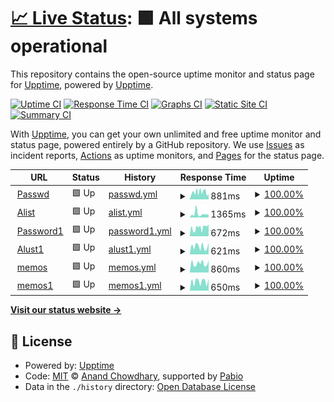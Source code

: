 # [📈 Live Status](https://uptime.gebu8f.eu.org): <!--live status--> **🟩 All systems operational**

This repository contains the open-source uptime monitor and status page for [Upptime](https://upptime.js.org), powered by [Upptime](https://github.com/upptime/upptime).

[![Uptime CI](https://github.com/gebu8f/UptimeBOT/workflows/Uptime%20CI/badge.svg)](https://github.com/gebu8f/UptimeBOT/actions?query=workflow%3A%22Uptime+CI%22)
[![Response Time CI](https://github.com/gebu8f/UptimeBOT/workflows/Response%20Time%20CI/badge.svg)](https://github.com/gebu8f/UptimeBOT/actions?query=workflow%3A%22Response+Time+CI%22)
[![Graphs CI](https://github.com/gebu8f/UptimeBOT/workflows/Graphs%20CI/badge.svg)](https://github.com/gebu8f/UptimeBOT/actions?query=workflow%3A%22Graphs+CI%22)
[![Static Site CI](https://github.com/gebu8f/UptimeBOT/workflows/Static%20Site%20CI/badge.svg)](https://github.com/gebu8f/UptimeBOT/actions?query=workflow%3A%22Static+Site+CI%22)
[![Summary CI](https://github.com/gebu8f/UptimeBOT/workflows/Summary%20CI/badge.svg)](https://github.com/gebu8f/UptimeBOT/actions?query=workflow%3A%22Summary+CI%22)

With [Upptime](https://upptime.js.org), you can get your own unlimited and free uptime monitor and status page, powered entirely by a GitHub repository. We use [Issues](https://github.com/upptime/upptime/issues) as incident reports, [Actions](https://github.com/gebu8f/UptimeBOT/actions) as uptime monitors, and [Pages](https://UptimeBOT.gebu8f.eu.org) for the status page.

<!--start: status pages-->
<!-- This summary is generated by Upptime (https://github.com/upptime/upptime) -->
<!-- Do not edit this manually, your changes will be overwritten -->
<!-- prettier-ignore -->
| URL | Status | History | Response Time | Uptime |
| --- | ------ | ------- | ------------- | ------ |
| <img alt="" src="https://icons.duckduckgo.com/ip3/passwd.gebu8f.pp.ua.ico" height="13"> [Passwd](https://passwd.gebu8f.pp.ua) | 🟩 Up | [passwd.yml](https://github.com/gebu8f/UptimeBOT/commits/HEAD/history/passwd.yml) | <details><summary><img alt="Response time graph" src="./graphs/passwd/response-time-week.png" height="20"> 881ms</summary><br><a href="https://uptime.gebu8f.eu.org/history/passwd"><img alt="Response time 871" src="https://img.shields.io/endpoint?url=https%3A%2F%2Fraw.githubusercontent.com%2Fgebu8f%2FUptimeBOT%2FHEAD%2Fapi%2Fpasswd%2Fresponse-time.json"></a><br><a href="https://uptime.gebu8f.eu.org/history/passwd"><img alt="24-hour response time 773" src="https://img.shields.io/endpoint?url=https%3A%2F%2Fraw.githubusercontent.com%2Fgebu8f%2FUptimeBOT%2FHEAD%2Fapi%2Fpasswd%2Fresponse-time-day.json"></a><br><a href="https://uptime.gebu8f.eu.org/history/passwd"><img alt="7-day response time 881" src="https://img.shields.io/endpoint?url=https%3A%2F%2Fraw.githubusercontent.com%2Fgebu8f%2FUptimeBOT%2FHEAD%2Fapi%2Fpasswd%2Fresponse-time-week.json"></a><br><a href="https://uptime.gebu8f.eu.org/history/passwd"><img alt="30-day response time 871" src="https://img.shields.io/endpoint?url=https%3A%2F%2Fraw.githubusercontent.com%2Fgebu8f%2FUptimeBOT%2FHEAD%2Fapi%2Fpasswd%2Fresponse-time-month.json"></a><br><a href="https://uptime.gebu8f.eu.org/history/passwd"><img alt="1-year response time 871" src="https://img.shields.io/endpoint?url=https%3A%2F%2Fraw.githubusercontent.com%2Fgebu8f%2FUptimeBOT%2FHEAD%2Fapi%2Fpasswd%2Fresponse-time-year.json"></a></details> | <details><summary><a href="https://uptime.gebu8f.eu.org/history/passwd">100.00%</a></summary><a href="https://uptime.gebu8f.eu.org/history/passwd"><img alt="All-time uptime 99.81%" src="https://img.shields.io/endpoint?url=https%3A%2F%2Fraw.githubusercontent.com%2Fgebu8f%2FUptimeBOT%2FHEAD%2Fapi%2Fpasswd%2Fuptime.json"></a><br><a href="https://uptime.gebu8f.eu.org/history/passwd"><img alt="24-hour uptime 100.00%" src="https://img.shields.io/endpoint?url=https%3A%2F%2Fraw.githubusercontent.com%2Fgebu8f%2FUptimeBOT%2FHEAD%2Fapi%2Fpasswd%2Fuptime-day.json"></a><br><a href="https://uptime.gebu8f.eu.org/history/passwd"><img alt="7-day uptime 100.00%" src="https://img.shields.io/endpoint?url=https%3A%2F%2Fraw.githubusercontent.com%2Fgebu8f%2FUptimeBOT%2FHEAD%2Fapi%2Fpasswd%2Fuptime-week.json"></a><br><a href="https://uptime.gebu8f.eu.org/history/passwd"><img alt="30-day uptime 99.81%" src="https://img.shields.io/endpoint?url=https%3A%2F%2Fraw.githubusercontent.com%2Fgebu8f%2FUptimeBOT%2FHEAD%2Fapi%2Fpasswd%2Fuptime-month.json"></a><br><a href="https://uptime.gebu8f.eu.org/history/passwd"><img alt="1-year uptime 99.81%" src="https://img.shields.io/endpoint?url=https%3A%2F%2Fraw.githubusercontent.com%2Fgebu8f%2FUptimeBOT%2FHEAD%2Fapi%2Fpasswd%2Fuptime-year.json"></a></details>
| <img alt="" src="https://icons.duckduckgo.com/ip3/alist.gebu8f.pp.ua.ico" height="13"> [Alist](https://alist.gebu8f.pp.ua) | 🟩 Up | [alist.yml](https://github.com/gebu8f/UptimeBOT/commits/HEAD/history/alist.yml) | <details><summary><img alt="Response time graph" src="./graphs/alist/response-time-week.png" height="20"> 1365ms</summary><br><a href="https://uptime.gebu8f.eu.org/history/alist"><img alt="Response time 1179" src="https://img.shields.io/endpoint?url=https%3A%2F%2Fraw.githubusercontent.com%2Fgebu8f%2FUptimeBOT%2FHEAD%2Fapi%2Falist%2Fresponse-time.json"></a><br><a href="https://uptime.gebu8f.eu.org/history/alist"><img alt="24-hour response time 1108" src="https://img.shields.io/endpoint?url=https%3A%2F%2Fraw.githubusercontent.com%2Fgebu8f%2FUptimeBOT%2FHEAD%2Fapi%2Falist%2Fresponse-time-day.json"></a><br><a href="https://uptime.gebu8f.eu.org/history/alist"><img alt="7-day response time 1365" src="https://img.shields.io/endpoint?url=https%3A%2F%2Fraw.githubusercontent.com%2Fgebu8f%2FUptimeBOT%2FHEAD%2Fapi%2Falist%2Fresponse-time-week.json"></a><br><a href="https://uptime.gebu8f.eu.org/history/alist"><img alt="30-day response time 1179" src="https://img.shields.io/endpoint?url=https%3A%2F%2Fraw.githubusercontent.com%2Fgebu8f%2FUptimeBOT%2FHEAD%2Fapi%2Falist%2Fresponse-time-month.json"></a><br><a href="https://uptime.gebu8f.eu.org/history/alist"><img alt="1-year response time 1179" src="https://img.shields.io/endpoint?url=https%3A%2F%2Fraw.githubusercontent.com%2Fgebu8f%2FUptimeBOT%2FHEAD%2Fapi%2Falist%2Fresponse-time-year.json"></a></details> | <details><summary><a href="https://uptime.gebu8f.eu.org/history/alist">100.00%</a></summary><a href="https://uptime.gebu8f.eu.org/history/alist"><img alt="All-time uptime 100.00%" src="https://img.shields.io/endpoint?url=https%3A%2F%2Fraw.githubusercontent.com%2Fgebu8f%2FUptimeBOT%2FHEAD%2Fapi%2Falist%2Fuptime.json"></a><br><a href="https://uptime.gebu8f.eu.org/history/alist"><img alt="24-hour uptime 100.00%" src="https://img.shields.io/endpoint?url=https%3A%2F%2Fraw.githubusercontent.com%2Fgebu8f%2FUptimeBOT%2FHEAD%2Fapi%2Falist%2Fuptime-day.json"></a><br><a href="https://uptime.gebu8f.eu.org/history/alist"><img alt="7-day uptime 100.00%" src="https://img.shields.io/endpoint?url=https%3A%2F%2Fraw.githubusercontent.com%2Fgebu8f%2FUptimeBOT%2FHEAD%2Fapi%2Falist%2Fuptime-week.json"></a><br><a href="https://uptime.gebu8f.eu.org/history/alist"><img alt="30-day uptime 100.00%" src="https://img.shields.io/endpoint?url=https%3A%2F%2Fraw.githubusercontent.com%2Fgebu8f%2FUptimeBOT%2FHEAD%2Fapi%2Falist%2Fuptime-month.json"></a><br><a href="https://uptime.gebu8f.eu.org/history/alist"><img alt="1-year uptime 100.00%" src="https://img.shields.io/endpoint?url=https%3A%2F%2Fraw.githubusercontent.com%2Fgebu8f%2FUptimeBOT%2FHEAD%2Fapi%2Falist%2Fuptime-year.json"></a></details>
| <img alt="" src="https://icons.duckduckgo.com/ip3/pass-4a4m.onrender.com.ico" height="13"> [Password1](https://pass-4a4m.onrender.com) | 🟩 Up | [password1.yml](https://github.com/gebu8f/UptimeBOT/commits/HEAD/history/password1.yml) | <details><summary><img alt="Response time graph" src="./graphs/password1/response-time-week.png" height="20"> 672ms</summary><br><a href="https://uptime.gebu8f.eu.org/history/password1"><img alt="Response time 652" src="https://img.shields.io/endpoint?url=https%3A%2F%2Fraw.githubusercontent.com%2Fgebu8f%2FUptimeBOT%2FHEAD%2Fapi%2Fpassword1%2Fresponse-time.json"></a><br><a href="https://uptime.gebu8f.eu.org/history/password1"><img alt="24-hour response time 841" src="https://img.shields.io/endpoint?url=https%3A%2F%2Fraw.githubusercontent.com%2Fgebu8f%2FUptimeBOT%2FHEAD%2Fapi%2Fpassword1%2Fresponse-time-day.json"></a><br><a href="https://uptime.gebu8f.eu.org/history/password1"><img alt="7-day response time 672" src="https://img.shields.io/endpoint?url=https%3A%2F%2Fraw.githubusercontent.com%2Fgebu8f%2FUptimeBOT%2FHEAD%2Fapi%2Fpassword1%2Fresponse-time-week.json"></a><br><a href="https://uptime.gebu8f.eu.org/history/password1"><img alt="30-day response time 652" src="https://img.shields.io/endpoint?url=https%3A%2F%2Fraw.githubusercontent.com%2Fgebu8f%2FUptimeBOT%2FHEAD%2Fapi%2Fpassword1%2Fresponse-time-month.json"></a><br><a href="https://uptime.gebu8f.eu.org/history/password1"><img alt="1-year response time 652" src="https://img.shields.io/endpoint?url=https%3A%2F%2Fraw.githubusercontent.com%2Fgebu8f%2FUptimeBOT%2FHEAD%2Fapi%2Fpassword1%2Fresponse-time-year.json"></a></details> | <details><summary><a href="https://uptime.gebu8f.eu.org/history/password1">100.00%</a></summary><a href="https://uptime.gebu8f.eu.org/history/password1"><img alt="All-time uptime 100.00%" src="https://img.shields.io/endpoint?url=https%3A%2F%2Fraw.githubusercontent.com%2Fgebu8f%2FUptimeBOT%2FHEAD%2Fapi%2Fpassword1%2Fuptime.json"></a><br><a href="https://uptime.gebu8f.eu.org/history/password1"><img alt="24-hour uptime 100.00%" src="https://img.shields.io/endpoint?url=https%3A%2F%2Fraw.githubusercontent.com%2Fgebu8f%2FUptimeBOT%2FHEAD%2Fapi%2Fpassword1%2Fuptime-day.json"></a><br><a href="https://uptime.gebu8f.eu.org/history/password1"><img alt="7-day uptime 100.00%" src="https://img.shields.io/endpoint?url=https%3A%2F%2Fraw.githubusercontent.com%2Fgebu8f%2FUptimeBOT%2FHEAD%2Fapi%2Fpassword1%2Fuptime-week.json"></a><br><a href="https://uptime.gebu8f.eu.org/history/password1"><img alt="30-day uptime 100.00%" src="https://img.shields.io/endpoint?url=https%3A%2F%2Fraw.githubusercontent.com%2Fgebu8f%2FUptimeBOT%2FHEAD%2Fapi%2Fpassword1%2Fuptime-month.json"></a><br><a href="https://uptime.gebu8f.eu.org/history/password1"><img alt="1-year uptime 100.00%" src="https://img.shields.io/endpoint?url=https%3A%2F%2Fraw.githubusercontent.com%2Fgebu8f%2FUptimeBOT%2FHEAD%2Fapi%2Fpassword1%2Fuptime-year.json"></a></details>
| <img alt="" src="https://icons.duckduckgo.com/ip3/gebu8f-0hnr.onrender.com.ico" height="13"> [Alust1](https://gebu8f-0hnr.onrender.com) | 🟩 Up | [alust1.yml](https://github.com/gebu8f/UptimeBOT/commits/HEAD/history/alust1.yml) | <details><summary><img alt="Response time graph" src="./graphs/alust1/response-time-week.png" height="20"> 621ms</summary><br><a href="https://uptime.gebu8f.eu.org/history/alust1"><img alt="Response time 589" src="https://img.shields.io/endpoint?url=https%3A%2F%2Fraw.githubusercontent.com%2Fgebu8f%2FUptimeBOT%2FHEAD%2Fapi%2Falust1%2Fresponse-time.json"></a><br><a href="https://uptime.gebu8f.eu.org/history/alust1"><img alt="24-hour response time 929" src="https://img.shields.io/endpoint?url=https%3A%2F%2Fraw.githubusercontent.com%2Fgebu8f%2FUptimeBOT%2FHEAD%2Fapi%2Falust1%2Fresponse-time-day.json"></a><br><a href="https://uptime.gebu8f.eu.org/history/alust1"><img alt="7-day response time 621" src="https://img.shields.io/endpoint?url=https%3A%2F%2Fraw.githubusercontent.com%2Fgebu8f%2FUptimeBOT%2FHEAD%2Fapi%2Falust1%2Fresponse-time-week.json"></a><br><a href="https://uptime.gebu8f.eu.org/history/alust1"><img alt="30-day response time 589" src="https://img.shields.io/endpoint?url=https%3A%2F%2Fraw.githubusercontent.com%2Fgebu8f%2FUptimeBOT%2FHEAD%2Fapi%2Falust1%2Fresponse-time-month.json"></a><br><a href="https://uptime.gebu8f.eu.org/history/alust1"><img alt="1-year response time 589" src="https://img.shields.io/endpoint?url=https%3A%2F%2Fraw.githubusercontent.com%2Fgebu8f%2FUptimeBOT%2FHEAD%2Fapi%2Falust1%2Fresponse-time-year.json"></a></details> | <details><summary><a href="https://uptime.gebu8f.eu.org/history/alust1">100.00%</a></summary><a href="https://uptime.gebu8f.eu.org/history/alust1"><img alt="All-time uptime 100.00%" src="https://img.shields.io/endpoint?url=https%3A%2F%2Fraw.githubusercontent.com%2Fgebu8f%2FUptimeBOT%2FHEAD%2Fapi%2Falust1%2Fuptime.json"></a><br><a href="https://uptime.gebu8f.eu.org/history/alust1"><img alt="24-hour uptime 100.00%" src="https://img.shields.io/endpoint?url=https%3A%2F%2Fraw.githubusercontent.com%2Fgebu8f%2FUptimeBOT%2FHEAD%2Fapi%2Falust1%2Fuptime-day.json"></a><br><a href="https://uptime.gebu8f.eu.org/history/alust1"><img alt="7-day uptime 100.00%" src="https://img.shields.io/endpoint?url=https%3A%2F%2Fraw.githubusercontent.com%2Fgebu8f%2FUptimeBOT%2FHEAD%2Fapi%2Falust1%2Fuptime-week.json"></a><br><a href="https://uptime.gebu8f.eu.org/history/alust1"><img alt="30-day uptime 100.00%" src="https://img.shields.io/endpoint?url=https%3A%2F%2Fraw.githubusercontent.com%2Fgebu8f%2FUptimeBOT%2FHEAD%2Fapi%2Falust1%2Fuptime-month.json"></a><br><a href="https://uptime.gebu8f.eu.org/history/alust1"><img alt="1-year uptime 100.00%" src="https://img.shields.io/endpoint?url=https%3A%2F%2Fraw.githubusercontent.com%2Fgebu8f%2FUptimeBOT%2FHEAD%2Fapi%2Falust1%2Fuptime-year.json"></a></details>
| <img alt="" src="https://icons.duckduckgo.com/ip3/note.gebu8f.pp.ua.ico" height="13"> [memos](https://note.gebu8f.pp.ua) | 🟩 Up | [memos.yml](https://github.com/gebu8f/UptimeBOT/commits/HEAD/history/memos.yml) | <details><summary><img alt="Response time graph" src="./graphs/memos/response-time-week.png" height="20"> 860ms</summary><br><a href="https://uptime.gebu8f.eu.org/history/memos"><img alt="Response time 871" src="https://img.shields.io/endpoint?url=https%3A%2F%2Fraw.githubusercontent.com%2Fgebu8f%2FUptimeBOT%2FHEAD%2Fapi%2Fmemos%2Fresponse-time.json"></a><br><a href="https://uptime.gebu8f.eu.org/history/memos"><img alt="24-hour response time 1127" src="https://img.shields.io/endpoint?url=https%3A%2F%2Fraw.githubusercontent.com%2Fgebu8f%2FUptimeBOT%2FHEAD%2Fapi%2Fmemos%2Fresponse-time-day.json"></a><br><a href="https://uptime.gebu8f.eu.org/history/memos"><img alt="7-day response time 860" src="https://img.shields.io/endpoint?url=https%3A%2F%2Fraw.githubusercontent.com%2Fgebu8f%2FUptimeBOT%2FHEAD%2Fapi%2Fmemos%2Fresponse-time-week.json"></a><br><a href="https://uptime.gebu8f.eu.org/history/memos"><img alt="30-day response time 871" src="https://img.shields.io/endpoint?url=https%3A%2F%2Fraw.githubusercontent.com%2Fgebu8f%2FUptimeBOT%2FHEAD%2Fapi%2Fmemos%2Fresponse-time-month.json"></a><br><a href="https://uptime.gebu8f.eu.org/history/memos"><img alt="1-year response time 871" src="https://img.shields.io/endpoint?url=https%3A%2F%2Fraw.githubusercontent.com%2Fgebu8f%2FUptimeBOT%2FHEAD%2Fapi%2Fmemos%2Fresponse-time-year.json"></a></details> | <details><summary><a href="https://uptime.gebu8f.eu.org/history/memos">100.00%</a></summary><a href="https://uptime.gebu8f.eu.org/history/memos"><img alt="All-time uptime 100.00%" src="https://img.shields.io/endpoint?url=https%3A%2F%2Fraw.githubusercontent.com%2Fgebu8f%2FUptimeBOT%2FHEAD%2Fapi%2Fmemos%2Fuptime.json"></a><br><a href="https://uptime.gebu8f.eu.org/history/memos"><img alt="24-hour uptime 100.00%" src="https://img.shields.io/endpoint?url=https%3A%2F%2Fraw.githubusercontent.com%2Fgebu8f%2FUptimeBOT%2FHEAD%2Fapi%2Fmemos%2Fuptime-day.json"></a><br><a href="https://uptime.gebu8f.eu.org/history/memos"><img alt="7-day uptime 100.00%" src="https://img.shields.io/endpoint?url=https%3A%2F%2Fraw.githubusercontent.com%2Fgebu8f%2FUptimeBOT%2FHEAD%2Fapi%2Fmemos%2Fuptime-week.json"></a><br><a href="https://uptime.gebu8f.eu.org/history/memos"><img alt="30-day uptime 100.00%" src="https://img.shields.io/endpoint?url=https%3A%2F%2Fraw.githubusercontent.com%2Fgebu8f%2FUptimeBOT%2FHEAD%2Fapi%2Fmemos%2Fuptime-month.json"></a><br><a href="https://uptime.gebu8f.eu.org/history/memos"><img alt="1-year uptime 100.00%" src="https://img.shields.io/endpoint?url=https%3A%2F%2Fraw.githubusercontent.com%2Fgebu8f%2FUptimeBOT%2FHEAD%2Fapi%2Fmemos%2Fuptime-year.json"></a></details>
| <img alt="" src="https://icons.duckduckgo.com/ip3/memos-941c.onrender.com.ico" height="13"> [memos1](https://memos-941c.onrender.com) | 🟩 Up | [memos1.yml](https://github.com/gebu8f/UptimeBOT/commits/HEAD/history/memos1.yml) | <details><summary><img alt="Response time graph" src="./graphs/memos1/response-time-week.png" height="20"> 650ms</summary><br><a href="https://uptime.gebu8f.eu.org/history/memos1"><img alt="Response time 551" src="https://img.shields.io/endpoint?url=https%3A%2F%2Fraw.githubusercontent.com%2Fgebu8f%2FUptimeBOT%2FHEAD%2Fapi%2Fmemos1%2Fresponse-time.json"></a><br><a href="https://uptime.gebu8f.eu.org/history/memos1"><img alt="24-hour response time 829" src="https://img.shields.io/endpoint?url=https%3A%2F%2Fraw.githubusercontent.com%2Fgebu8f%2FUptimeBOT%2FHEAD%2Fapi%2Fmemos1%2Fresponse-time-day.json"></a><br><a href="https://uptime.gebu8f.eu.org/history/memos1"><img alt="7-day response time 650" src="https://img.shields.io/endpoint?url=https%3A%2F%2Fraw.githubusercontent.com%2Fgebu8f%2FUptimeBOT%2FHEAD%2Fapi%2Fmemos1%2Fresponse-time-week.json"></a><br><a href="https://uptime.gebu8f.eu.org/history/memos1"><img alt="30-day response time 551" src="https://img.shields.io/endpoint?url=https%3A%2F%2Fraw.githubusercontent.com%2Fgebu8f%2FUptimeBOT%2FHEAD%2Fapi%2Fmemos1%2Fresponse-time-month.json"></a><br><a href="https://uptime.gebu8f.eu.org/history/memos1"><img alt="1-year response time 551" src="https://img.shields.io/endpoint?url=https%3A%2F%2Fraw.githubusercontent.com%2Fgebu8f%2FUptimeBOT%2FHEAD%2Fapi%2Fmemos1%2Fresponse-time-year.json"></a></details> | <details><summary><a href="https://uptime.gebu8f.eu.org/history/memos1">100.00%</a></summary><a href="https://uptime.gebu8f.eu.org/history/memos1"><img alt="All-time uptime 100.00%" src="https://img.shields.io/endpoint?url=https%3A%2F%2Fraw.githubusercontent.com%2Fgebu8f%2FUptimeBOT%2FHEAD%2Fapi%2Fmemos1%2Fuptime.json"></a><br><a href="https://uptime.gebu8f.eu.org/history/memos1"><img alt="24-hour uptime 100.00%" src="https://img.shields.io/endpoint?url=https%3A%2F%2Fraw.githubusercontent.com%2Fgebu8f%2FUptimeBOT%2FHEAD%2Fapi%2Fmemos1%2Fuptime-day.json"></a><br><a href="https://uptime.gebu8f.eu.org/history/memos1"><img alt="7-day uptime 100.00%" src="https://img.shields.io/endpoint?url=https%3A%2F%2Fraw.githubusercontent.com%2Fgebu8f%2FUptimeBOT%2FHEAD%2Fapi%2Fmemos1%2Fuptime-week.json"></a><br><a href="https://uptime.gebu8f.eu.org/history/memos1"><img alt="30-day uptime 100.00%" src="https://img.shields.io/endpoint?url=https%3A%2F%2Fraw.githubusercontent.com%2Fgebu8f%2FUptimeBOT%2FHEAD%2Fapi%2Fmemos1%2Fuptime-month.json"></a><br><a href="https://uptime.gebu8f.eu.org/history/memos1"><img alt="1-year uptime 100.00%" src="https://img.shields.io/endpoint?url=https%3A%2F%2Fraw.githubusercontent.com%2Fgebu8f%2FUptimeBOT%2FHEAD%2Fapi%2Fmemos1%2Fuptime-year.json"></a></details>

<!--end: status pages-->

[**Visit our status website →**](https://uptime.gebu8f.eu.org)

## 📄 License

- Powered by: [Upptime](https://github.com/upptime/upptime)
- Code: [MIT](./LICENSE) © [Anand Chowdhary](https://anandchowdhary.com), supported by [Pabio](https://pabio.com)
- Data in the `./history` directory: [Open Database License](https://opendatacommons.org/licenses/odbl/1-0/)
